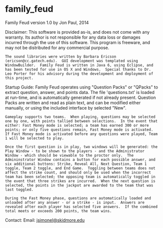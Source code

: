 family_feud
===========

Family Feud version 1.0
	by Jon Paul, 2014

Disclaimer: 
	This software is provided as-is, and does not come with any warranty.  Its author is not responsible for any data loss or damages incurred through the use of this software.  This program is freeware, and may not be distributed for any commercial purpose.  

	The sound libraries were written by Barbara Ericson (ericson@cc.gatech.edu).  GUI development was templated using WindowBuilder.  Family Feud is written in Java 6, using Eclipse, and has been tested for use in OS X and Windows.  Special thanks to Dr. Leo Porter for his advisory during the development and deployment of this project.

Startup Guide:
	Family Feud operates using "Question Packs" or "QPacks" to extract question, answer, and points data.  The file 'questions.txt' is loaded at run-time, and is automatically generated if not already present.  Question Packs are written and read as plain text, and can be modified either manually, or using the included interface by selected "New". 

	Gameplay supports two teams.  When playing, questions may be selected one by one, with points tallied between selections.  In the event that either: Fast Money mode is selected; a team has earned 300 or more points; or only five questions remain, Fast Money mode is activated.  If Fast Money mode is activated before any questions were played, Team 1 will be selected to play.

	Once the first question is in play, two windows will be generated: the Play Window - to be shown to the players - and the Administrator Window - which should be viewable to the proctor only.  The Admininstrator Window contains a button for each possible answer, and six additional buttons: Strike, Reveal All, Next Question, Team 1 toggle, Team 2 toggle, and End Game.  Toggling between teams does not affect the strike count, and should only be used when the incorrect team has been selected; the opposing team is automatically toggled in the event that three strikes are incurred.  When the next question is selected, the points in the jackpot are awarded to the team that was last toggled.

	During the Fast Money phase, questions are automatically loaded and unloaded after any answer - or a strike - is input.  Answers are revealed after each player has selected five answers.  If the combined total meets or exceeds 200 points, the team wins.

Contact:
	Email: jsimonel@skidmore.edu
